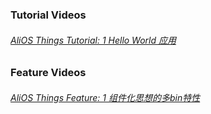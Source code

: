 ### Tutorial Videos
###### [AliOS Things Tutorial: 1 Hello World 应用](http://v.youku.com/v_show/id_XMzI2MTYyNDAwOA)

### Feature Videos
###### [AliOS Things Feature: 1 组件化思想的多bin特性](http://v.youku.com/v_show/id_XMzI2MTYzODEyOA)